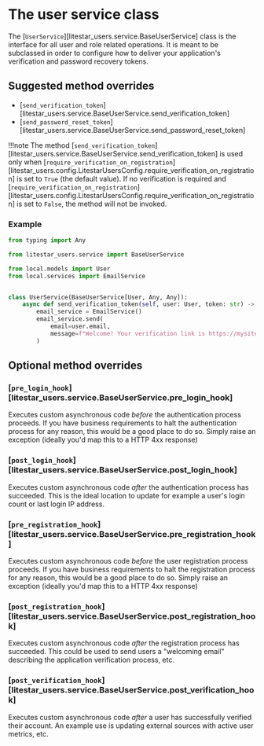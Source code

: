 # The user service class

The [`UserService`][litestar_users.service.BaseUserService] class is the interface for all user and role related operations. It is meant to be subclassed in order to configure how to deliver your application's verification and password recovery tokens.

## Suggested method overrides

* [`send_verification_token`][litestar_users.service.BaseUserService.send_verification_token]
* [`send_password_reset_token`][litestar_users.service.BaseUserService.send_password_reset_token]

!!!note
    The method [`send_verification_token`][litestar_users.service.BaseUserService.send_verification_token] is used only when [`require_verification_on_registration`][litestar_users.config.LitestarUsersConfig.require_verification_on_registration] is set to `True` (the default value). If no verification is required and [`require_verification_on_registration`][litestar_users.config.LitestarUsersConfig.require_verification_on_registration] is set to `False`, the method will not be invoked.

### Example

```python
from typing import Any

from litestar_users.service import BaseUserService

from local.models import User
from local.services import EmailService


class UserService(BaseUserService[User, Any, Any]):
    async def send_verification_token(self, user: User, token: str) -> None:
        email_service = EmailService()
        email_service.send(
            email=user.email,
            message=f"Welcome! Your verification link is https://mysite.com/verify?token={token}",
        )
```

## Optional method overrides

### [`pre_login_hook`][litestar_users.service.BaseUserService.pre_login_hook]

Executes custom asynchronous code *before* the authentication process proceeds.
If you have business requirements to halt the authentication process for any reason, this would be a good place to do so. Simply raise an exception (ideally you'd map this to a HTTP 4xx response)

### [`post_login_hook`][litestar_users.service.BaseUserService.post_login_hook]

Executes custom asynchronous code *after* the authentication process has succeeded.
This is the ideal location to update for example a user's login count or last login IP address.

### [`pre_registration_hook`][litestar_users.service.BaseUserService.pre_registration_hook]

Executes custom asynchronous code *before* the user registration process proceeds.
If you have business requirements to halt the registration process for any reason, this would be a good place to do so. Simply raise an exception (ideally you'd map this to a HTTP 4xx response)

### [`post_registration_hook`][litestar_users.service.BaseUserService.post_registration_hook]

Executes custom asynchronous code *after* the registration process has succeeded.
This could be used to send users a "welcoming email" describing the application verification process, etc.

### [`post_verification_hook`][litestar_users.service.BaseUserService.post_verification_hook]

Executes custom asynchronous code *after* a user has successfully verified their account.
An example use is updating external sources with active user metrics, etc.
